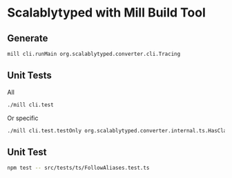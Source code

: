 # Scalablytyped with Mill Build Tool

## Generate

```sh
mill cli.runMain org.scalablytyped.converter.cli.Tracing
```

## Unit Tests

All

```sh
./mill cli.test
```

Or specific

```sh
./mill cli.test.testOnly org.scalablytyped.converter.internal.ts.HasClassMembersTests
```

## Unit Test

```sh
npm test -- src/tests/ts/FollowAliases.test.ts
```